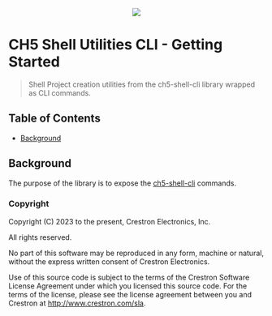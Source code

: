 <p align="center">
  <img src="https://kenticoprod.azureedge.net/kenticoblob/crestron/media/crestron/generalsiteimages/crestron-logo.png">
</p>
 
# CH5 Shell Utilities CLI - Getting Started

> Shell Project creation utilities from the ch5-shell-cli library wrapped as CLI commands.

## Table of Contents
- [Background](#background)

## Background
The purpose of the library is to expose the [ch5-shell-cli](https://www.npmjs.com/package/@crestron/ch5-shell-cli) commands.

### Copyright

Copyright (C) 2023 to the present, Crestron Electronics, Inc.

All rights reserved.

No part of this software may be reproduced in any form, machine
or natural, without the express written consent of Crestron Electronics.

Use of this source code is subject to the terms of the Crestron Software License Agreement
under which you licensed this source code. For the terms of the license,
please see the license agreement between you and Crestron at http://www.crestron.com/sla.
